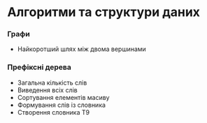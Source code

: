 # Алгоритми та структури даних

### Графи

- Найкоротший шлях між двома вершинами

### Префіксні дерева

- Загальна кількість слів
- Виведення всіх слів
- Сортування елементів масиву
- Формування слів із словника
- Створення словника T9
